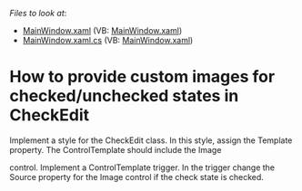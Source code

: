 <!-- default file list -->
*Files to look at*:

* [MainWindow.xaml](./CS/WpfApplication28/MainWindow.xaml) (VB: [MainWindow.xaml](./VB/WpfApplication28/MainWindow.xaml))
* [MainWindow.xaml.cs](./CS/WpfApplication28/MainWindow.xaml.cs) (VB: [MainWindow.xaml](./VB/WpfApplication28/MainWindow.xaml))
<!-- default file list end -->
# How to provide custom images for checked/unchecked states in CheckEdit


<p>Implement a style for the CheckEdit class. In this style, assign the Template property. The ControlTemplate should include the Image </p><p>control. Implement a ControlTemplate trigger. In the trigger change the Source property for the Image control if the check state is checked.</p>

<br/>


